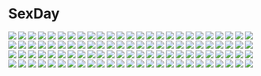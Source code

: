 # SexDay
![](https://konachan.com/image/f0504232b73527b3b9a467aa3f9b515b/Konachan.com%20-%20288922%20animal%20aqua_eyes%20brown_hair%20cat%20clouds%20kisaragi_yuri%20original%20school_uniform%20short_hair%20skirt%20sky%20tree%20wet.jpg)
![](https://konachan.com/jpeg/1dd914812f057801f06e3f165c7fcd53/Konachan.com%20-%20210314%20blush%20bondage%20dildo%20gag%20kasumigaoka_utaha%20nopan%20pantyhose%20pussy_juice%20sawamura_spencer_eriri%20school_uniform%20thighhighs%20tokinohimitsu%20vibrator.jpg)
![](https://konachan.com/image/96fbfc2527adbbf53374a79b64f4516d/Konachan.com%20-%20228290%20ass%20censored%20christmas%20elsword%20kirara0831%20lena_%28elsword%29%20nopan%20pointed_ears%20pussy%20pussy_juice%20stockings%20thighhighs.jpg)
![](https://konachan.com/image/ebb1a84bfe605635c986b5e5fe8e58e4/Konachan.com%20-%20199277%20blush%20dress%20flowers%20love_live%21_school_idol_project%20nishikino_maki%20red_hair%20rose%20scarf%20tiara%20wedding_attire%20yu-ta.jpg)
![](https://konachan.com/image/d04259b6babed8fae1a863e37cd6f169/Konachan.com%20-%2038260%20morisaki_nao%20soul_link%20tagme.jpg)
![](https://konachan.com/image/c1c6c5326fe3daa8a05cf0cb9ce95e4a/Konachan.com%20-%20191839%20barefoot%20blue_eyes%20dengeki_hime%20fang%20flat_chest%20logo%20loli%20long_hair%20nipples%20panties%20pink_hair%20sumire%20thighhighs%20topless%20tsukasa_yuuki%20underwear.jpg)
![](https://konachan.com/image/1662b9d3490c9ac0971e15b52ea2de5f/Konachan.com%20-%20102262%20animal%20bird%20bow%20breasts%20cake%20cleavage%20dragon%20dress%20feathers%20fish%20flowers%20food%20fruit%20hat%20horns%20original%20pink_eyes%20pink_hair%20sky%20spear%20tree%20weapon%20wings.jpg)
![](https://konachan.com/image/df3096fc3736fcd22b8700785085cecf/Konachan.com%20-%20214575%20black_eyes%20black_hair%20blush%20breasts%20cleavage%20dress%20flowers%20hat%20long_hair%20nori_tamago%20original%20summer%20summer_dress%20sunflower.jpg)
![](https://konachan.com/image/2b1e3dbaaa0ecd48177834cb22b8836a/Konachan.com%20-%20182653%20bed%20chloe_von_einzbern%20dark_skin%20fate_kaleid_liner_prisma_illya%20fate_%28series%29%20illyasviel_von_einzbern%20jpeg_artifacts%20loli%20morokoshi_%28tekku%29%20underwear.jpg)
![](https://konachan.com/jpeg/aab7d2c74158db9e3c92ad429088f783/Konachan.com%20-%20238406%20anthropomorphism%20blue_eyes%20blush%20breast_hold%20breasts%20grass%20gray_hair%20nipples%20no_bra%20paizuri%20penis%20pubic_hair%20short_hair%20tonchan%20uncensored.jpg)
![](https://konachan.com/image/6df5d8b8faf7bcf505891da61d38a8b4/Konachan.com%20-%2020958%20eureka%20eureka_seven.jpg)
![](https://konachan.com/jpeg/58a4bca795d978d4be3ba4b33356a5b9/Konachan.com%20-%20270124%20blush%20brown_eyes%20brown_hair%20close%20crying%20fireworks%20japanese_clothes%20original%20oshio_dayo%20short_hair%20signed%20summer%20tears%20yukata.jpg)
![](https://konachan.com/jpeg/1096b9df736841dc552427093956a397/Konachan.com%20-%20179442%20black_hair%20blush%20breasts%20game_cg%20gray_eyes%20komae_natsumi%20kyonyuu_x_roshutsu%20maki_yahiro%20nipples%20no_bra.jpg)
![](https://konachan.com/jpeg/81d66ed0489b1c5b07c3c645acbf6829/Konachan.com%20-%20257312%20animal%20anthropomorphism%20azur_lane%20blue_eyes%20bow%20clouds%20dress%20horns%20long_hair%20purple_hair%20sky%20tagme_%28artist%29%20unicorn_%28azur_lane%29%20wings.jpg)
![](https://konachan.com/image/48dbf5d18390dfbfa1687aa3628ca66e/Konachan.com%20-%2061706%20hagane_miku%20vocaloid.jpg)
![](https://konachan.com/image/5794a03c07a5554419af1f8a3d6c6314/Konachan.com%20-%20172632%202girls%20bai_yemeng%20bakemonogatari%20blonde_hair%20cosplay%20flandre_scarlet%20hat%20loli%20oshino_shinobu%20panties%20red_eyes%20touhou%20underwear%20vampire%20weapon%20wings.jpg)
![](https://konachan.com/jpeg/0a6161b8aac52ee560547e1163c58a4f/Konachan.com%20-%20302124%202girls%20black_hair%20blue_eyes%20blush%20brown_hair%20glasses%20hanetsuka%20idolmaster%20long_hair%20mitsumine_yuika%20phone%20ponytail%20shoujo_ai%20yuukoku_kiriko.jpg)
![](https://konachan.com/jpeg/5363c13c15f95580c75e63998359c5e5/Konachan.com%20-%20159997%20censored%20cum%20game_cg%20green_eyes%20nipples%20onigirikun%20pastel_chime%20ponytail%20pubic_hair%20pussy%20red_hair%20sex%20shirt_lift%20shishioka_mari%20socks%20spread_legs.jpg)
![](https://konachan.com/image/06ac4c883b15009c7e0ed342489f4d06/Konachan.com%20-%2031462%20blue_eyes%20blush%20censored%20cum%20favorite%20game_cg%20happy_margaret%21%20kokonoka%20pussy%20spread_legs.jpg)
![](https://konachan.com/image/a678826b6d64124f734f789cfcf6a6cb/Konachan.com%20-%20208962%20braids%20brown_eyes%20brown_hair%20building%20city%20japanese_clothes%20kikivi%20kimono%20long_hair%20original%20ponytail%20umbrella.jpg)
![](https://konachan.com/image/4acc3e5ffb976006dc474fb02ae2a900/Konachan.com%20-%20149318%20armor%20brown_eyes%20brown_hair%20gloves%20isshi%20long_hair%20sword%20sword_art_online%20weapon%20yuuki_asuna.jpg)
![](https://konachan.com/image/ce11f893be34028032570f667a63081e/Konachan.com%20-%2044191%20suzuhira_hiro%20tagme.jpg)
![](https://konachan.com/image/25eedab7405a134e7bab0333d08ad396/Konachan.com%20-%2079631%20gun%20kawashiro_nitori%20touhou%20weapon.jpg)
![](https://konachan.com/image/1424b0fb8ae0d71a99bd2e279d28a351/Konachan.com%20-%2062469%20lina_inverse%20naga_the_serpent%20slayers.jpg)
![](https://konachan.com/image/d6ddb169dc150a816416bb0a06ac2fbb/Konachan.com%20-%206603%20izumi_konata%20lucky_star%20school_swimsuit%20swimsuit.jpg)
![](https://konachan.com/image/231a6c545daac994433640e622479d97/Konachan.com%20-%20267731%20bou_nin%20dress%20long_hair%20original%20petals.jpg)
![](https://konachan.com/jpeg/073ca12675ad2a901cef7a77ab356355/Konachan.com%20-%20222251%20ama_mitsuki%20anthropomorphism%20blush%20brown_eyes%20gray_hair%20kantai_collection%20kasumi_%28kancolle%29%20kneehighs%20panties%20signed%20underwear.jpg)
![](https://konachan.com/image/d2313b9b5a384507b7f5c5cbd585d976/Konachan.com%20-%2044855%20bunnygirl%20catgirl%20chen%20cirno%20daiyousei%20demon%20ex_keine%20fairy%20foxgirl%20group%20hug%20kisume%20koakuma%20maid%20male%20miko%20rumia%20touhou%20vampire%20white%20witch%20wolfgirl.jpg)
![](https://konachan.com/jpeg/94ce17be95cad689da8d9af5600fb9ad/Konachan.com%20-%2049131%20akiyama_mio%20k-on%21.jpg)
![](https://konachan.com/jpeg/c728035e750ae277356c2de57fc34eee/Konachan.com%20-%20299627%202girls%20breasts%20cleavage%20cropped%20dress%20dualscreen%20gray_hair%20long_hair%20nagishiro_mito%20no_bra%20original%20purple_eyes%20scan%20short_hair%20white_hair%20yellow_eyes.jpg)
![](https://konachan.com/jpeg/ef09ca566896e6afd74710f9aba529cb/Konachan.com%20-%20268467%202girls%20anthropomorphism%20brown_eyes%20brown_hair%20close%20gloves%20gray_hair%20kemono_friends%20nyifu%20orange_eyes%20short_hair%20waifu2x.jpg)
![](https://konachan.com/image/9555ca30053cd191c7c47b9e1696ea96/Konachan.com%20-%2073833%20amami_haruka%20idolmaster%20kisaragi_chihaya%20sii.jpg)
![](https://konachan.com/image/a022f67eee6b3f4fcde7fdecfd62408c/Konachan.com%20-%20206614%20apple%20aqua_eyes%20blonde_hair%20cat_smile%20cropped%20flowers%20food%20fruit%20hoodie%20leaves%20original%20pantyhose%20pokemon%20shade%20sonic0_0.jpg)
![](https://konachan.com/image/13784047a5c68222898f03fa27fb2c73/Konachan.com%20-%2063888%20censored%20favorite%20game_cg%20green_eyes%20hoshizora_no_memoria%20kogasaka_chinami%20pink_hair.jpg)
![](https://konachan.com/jpeg/d93f66564025c0fea54c5dd81d8d49af/Konachan.com%20-%20104258%202girls%20ass%20bed%20black_hair%20breasts%20censored%20game_cg%20luna_lia%20mecha-con%21%20nipples%20onomatope%2A%20panties%20pussy%20thighhighs%20topless%20twintails%20underwear.jpg)
![](https://konachan.com/image/a52f190a5eba1c55d11b9766fdbb0f27/Konachan.com%20-%20153572%20animal%20armor%20aya_namihei%20clouds%20dragon%20long_hair%20original%20pixiv_fantasia%20pointed_ears%20short_hair%20sky%20wings.jpg)
![](https://konachan.com/image/d1d3b5ec7d8cc2e8c01a8b72f900b77a/Konachan.com%20-%20176602%20ass%20blush%20breasts%20brown_hair%20cigarette%20eyepatch%20glasses%20nipples%20open_shirt%20panties%20pink_hair%20shirt_lift%20smoking%20stockings%20thighhighs%20underwear.jpg)
![](https://konachan.com/image/8ee453ce5dc62c283d6e8dc8bd4c611b/Konachan.com%20-%2033698%20animal_ears%20black%20craft_lawrence%20horo%20long_hair%20ookami_to_koushinryou%20orange_hair%20red_eyes%20short_hair%20wolfgirl.jpg)
![](https://konachan.com/image/f2b319ccf8039fdf7c5b959a9638aa48/Konachan.com%20-%20118425%20ben-to%20black_hair%20m-wataru%20red_eyes%20satou_yo%20school_uniform%20white_hair%20yarizui_sen.jpg)
![](https://konachan.com/jpeg/69e30bbdd81640f416533654d58ecbca/Konachan.com%20-%20253301%20anus%20aqua_eyes%20blue_hair%20blush%20breasts%20censored%20group%20harem%20hug%20long_hair%20male%20nipples%20nude%20penis%20pink_eyes%20red_hair%20sex%20shinya%20shirobako%20sideboob.jpg)
![](https://konachan.com/image/9be9f3029d296d4150a057def987dc3a/Konachan.com%20-%20257624%20aqua_eyes%20blush%20bondage%20breasts%20cameltoe%20chain%20cross%20dildo%20dress%20gag%20necklace%20nipples%20nun%20original%20panties%20shackles%20short_hair%20thighhighs%20underwear.jpg)
![](https://konachan.com/jpeg/3a62ed047744145a8d3ff4cb01edcdf3/Konachan.com%20-%2021437%20blood_%28anime%29%20otonashi_saya%20sword%20weapon.jpg)
![](https://konachan.com/image/26e596116d36dd02a74b7a1df7e4a0a4/Konachan.com%20-%2054291%20ga-rei_zero%20isayama_yomi%20tsuchimiya_kagura.jpg)
![](https://konachan.com/image/42bf9c8b6ec95e2a63fbd0e0c0f159ba/Konachan.com%20-%20184163%202girls%20animal_ears%20black_hair%20blush%20calendar%20catgirl%20flowers%20long_hair%20maid%20neko_works%20nekopara%20original%20petals%20rose%20sayori%20watermark%20white_hair.jpg)
![](https://konachan.com/image/b985bc01703ed7deb1f329896fae6113/Konachan.com%20-%2073675%20akiyama_mio%20gloves%20k-on%21.jpg)
![](https://konachan.com/jpeg/bf32a085cea1e348b1246b22dec6c9e3/Konachan.com%20-%2065820%20aho%20blue_eyes%20blue_hair%20dress%20gray_hair%20green_eyes%20group%20hat%20houjuu_nue%20long_hair%20mousegirl%20nazrin%20red_eyes%20socks%20tail%20touhou%20umbrella%20unzan%20wings.jpg)
![](https://konachan.com/image/6554e8029627ca7906ea0acead3969cd/Konachan.com%20-%2089430%20blue_eyes%20brown_hair%20joeian%20original%20petals%20school_uniform%20short_hair%20sky%20thighhighs%20water.jpg)
![](https://konachan.com/jpeg/b881832f833a049c5e4126b3a7103a7d/Konachan.com%20-%20304857%20aqua_eyes%20blush%20bow%20braids%20breasts%20catgirl%20elbow_gloves%20gloves%20headdress%20long_hair%20original%20petals%20tail%20tiara%20wedding_attire%20white_hair.jpg)
![](https://konachan.com/jpeg/7194f67eb6ee958ef63e9ab1cbbc9997/Konachan.com%20-%20209623%20anus%20ass%20blonde_hair%20blue_eyes%20blush%20breasts%20game_cg%20hoshi_ori_yume_mirai%20koizumi_amane%20nipples%20nude%20okihara_misa%20penis%20pussy%20sex%20uncensored%20wet.jpg)
![](https://konachan.com/image/a551924d17bde1d13ca6ea662ea79df5/Konachan.com%20-%20125196%20ass%20bra%20clouds%20glasses%20headphones%20izumi_sai%20original%20panties%20scarf%20sky%20underwear.jpg)
![](https://konachan.com/jpeg/4b55305e4a527bf9ac2c439d84de3018/Konachan.com%20-%20193185%20anthropomorphism%20bikini%20breasts%20kantai_collection%20nipples%20ruuto_%28sorufu%29%20shoukaku_%28kancolle%29%20swimsuit%20thighhighs%20third-party_edit%20white.jpg)
![](https://konachan.com/image/5e76b4923e62caf973d172d8e64f20b4/Konachan.com%20-%2036850%20clannad%20sakagami_tomoyo.jpg)
![](https://konachan.com/image/e3614e931c2a486cccc44d295b3ce81f/Konachan.com%20-%2075216%20bandage%20blonde_hair%20bow%20fan%20green_eyes%20headband%20kagamine_len%20kagamine_rin%20katana%20male%20sarashi%20short_hair%20sword%20underwear%20vocaloid%20weapon%20wink%20yamako.jpg)
![](https://konachan.com/image/65639fbdcffd369dad4bdcc88f6dd3b1/Konachan.com%20-%20234626%20asa_ni_haru%20blonde_hair%20blush%20cameltoe%20dress%20jpeg_artifacts%20long_hair%20no_bra%20original%20panties%20rain%20reflection%20thighhighs%20underwear%20water%20yellow_eyes.jpg)
![](https://konachan.com/jpeg/46249351376e33dc1915c703f3c19f0b/Konachan.com%20-%20129560%20ashikawa_yukino%20bed%20blush%20breasts%20brown_hair%20game_cg%20giga%20hotchkiss%20long_hair%20marui%20nipples%20nude.jpg)
![](https://konachan.com/image/e44e1c8377abf9ca421097a72e7d0ce1/Konachan.com%20-%2018763%20higurashi_no_naku_koro_ni%20ryuuguu_rena%20sonozaki_mion.jpg)
![](https://konachan.com/image/e0ebe7a96bacfb279e72068a33a2a733/Konachan.com%20-%20104574%20kagamine_rin%20vocaloid.jpg)
![](https://konachan.com/jpeg/aca2863657bf55ea2cab21bd11361ea5/Konachan.com%20-%2061359%20misaka_mikoto%20polychromatic%20short_hair%20to_aru_kagaku_no_railgun%20to_aru_majutsu_no_index.jpg)
![](https://konachan.com/image/8cdd23b2fadf44fda9b0861782116572/Konachan.com%20-%20261600%20ass%20bodysuit%20fate_grand_order%20fate_%28series%29%20long_hair%20magic%20purple_hair%20red_eyes%20scathach_%28fate_grand_order%29%20spear%20tagme_%28artist%29%20weapon.jpg)
![](https://konachan.com/image/2a42a4ce97e84ae9df6f0a6abf4eec38/Konachan.com%20-%2063475%20blush%20brown_eyes%20censored%20favorite%20fellatio%20game_cg%20hoshizora_no_memoria%20penis%20red_hair%20tagme.jpg)
![](https://konachan.com/image/0a9e37c4e4bacd29c49ef1d23473fb93/Konachan.com%20-%20195798%20blonde_hair%20breasts%20cleavage%20dress%20elbow_gloves%20flowers%20gloves%20long_hair%20mvv%20original%20purple_eyes%20scythe%20thighhighs%20tiara%20weapon%20wedding_attire.jpg)
![](https://konachan.com/image/b0f64ea752ec8d176b1529dedafa994e/Konachan.com%20-%2067820%20blush%20himari%20isono_satoshi%20kuzaki_rinko%20omamori_himari%20panties%20school_uniform%20thighhighs%20underwear.jpg)
![](https://konachan.com/image/76d5934269abcc7673449d7f3442df64/Konachan.com%20-%2040916%20angel_wish%20chitose_mizuki%20green_eyes%20pink_hair%20ribbons.jpg)
![](https://konachan.com/image/b415594f749ae0d41efa7170a873e320/Konachan.com%20-%2068317%20megurine_luka%20vocaloid.jpg)
![](https://konachan.com/image/ffcdbada95d0847db633653c2e248403/Konachan.com%20-%2077451%20cherry_blossoms%20clannad%20dango_%28clannad%29%20flowers%20furukawa_nagisa%20group%20ibuki_fuuko%20ichinose_kotomi%20long_hair%20sakagami_tomoyo%20school_uniform%20twins.jpg)
![](https://konachan.com/jpeg/6c2baa204941bbbf74e02eeda5f50def/Konachan.com%20-%20240327%20animal%20blonde_hair%20bluesnowcat%20brown_eyes%20cat%20fairy_tail%20lucy_heartfilia%20male%20natsu_dragneel%20pink_hair%20short_hair%20tattoo%20twintails%20waifu2x%20water.jpg)
![](https://konachan.com/image/cb8927c99f3177fa70912f358d352e82/Konachan.com%20-%2097150%20ass%20kazami_haruki%20nipples%20nopan%20pussy%20thighhighs%20third-party_edit%20topless%20uncensored.jpg)
![](https://konachan.com/jpeg/fdf36a1a7d7e818a629c9bc2bff5c7dc/Konachan.com%20-%20180437%20black_hair%20blood%20blue_eyes%20bow_%28weapon%29%20braids%20brown_eyes%20brown_hair%20gloves%20group%20kuma_%28kancolle%29%20long_hair%20ooi_%28kancolle%29%20skirt%20weapon.jpg)
![](https://konachan.com/image/a2fcfee5990d3f5112a6eb0bfb9b75f1/Konachan.com%20-%20234443%20blue%20building%20long_hair%20monochrome%20original%20scenic%20sword%20tenmaso%20weapon.jpg)
![](https://konachan.com/jpeg/8d0b19fea530bdcf7dd4f3f91e52dcf6/Konachan.com%20-%20173441%203rd_eye%20akashi_%28gensou_no_idea%29%20blonde_hair%20blue_eyes%20close%20game_cg%20gensou_no_idea%20green_eyes%20hug%20kujou_mitsuki%20makita_maki%20red_hair.jpg)
![](https://konachan.com/image/e7ec25fb3f6a2b530e5d65863e896e00/Konachan.com%20-%20270874%20blonde_hair%20blue_eyes%20book%20boots%20bow%20couch%20doll%20dress%20drink%20flowers%20green_eyes%20headdress%20kisaragi_yuri%20long_hair%20rose%20shanghai_doll%20short_hair%20touhou.jpg)
![](https://konachan.com/image/8b8e6fb4f2e62367673ad866f73bfe40/Konachan.com%20-%20117976%20barefoot%20dress%20eichisu%20original%20summer_dress%20water.jpg)
![](https://konachan.com/image/a49b283b1276c00fd4b3e2d5375a24e9/Konachan.com%20-%2027769%20bloomers%20furude_rika%20gym_uniform%20hanyuu%20higurashi_no_naku_koro_ni%20zoom_layer.jpg)
![](https://konachan.com/image/53a9bd64d56ab02310fc5fe03de6a5ee/Konachan.com%20-%20223726%20animal%20building%20camera%20cat%20city%20original%20shorts%20tomato_%28madanai_the_cat%29%20umbrella.jpg)
![](https://konachan.com/image/adfb37c0b5b0089894102da76e059912/Konachan.com%20-%2055110%20blood%20chaos%3Bhead%20feathers%20long_hair%20pink_hair%20sakihata_rimi%20school_uniform%20skirt%20thighhighs.jpg)
![](https://konachan.com/image/698198cbe8003ced1513b621f39aec27/Konachan.com%20-%20293970%20black_hair%20bra%20breasts%20cleavage%20computer%20horns%20long_hair%20original%20panties%20see_through%20shirt%20slumcat%20underwear%20yellow_eyes.jpg)
![](https://konachan.com/image/2959d4746c4007bcaa0c9c907265f39d/Konachan.com%20-%20183762%20bandage%20barefoot%20bicolored_eyes%20bra%20breasts%20dress%20eyepatch%20navel%20noodle-y%20panties%20pussy%20pussy_juice%20thighhighs%20umbrella%20uncensored%20underwear.jpg)
![](https://konachan.com/jpeg/7b08652680f7c7bbf0b84055784f6973/Konachan.com%20-%20171459%20anal%20bed%20blush%20bodysuit%20breasts%20candy%20catgirl%20chocolate%20dildo%20food%20group%20lactation%20long_hair%20nipples%20original%20pink_eyes%20ribbons%20tail%20vioka%20yuri.jpg)
![](https://konachan.com/image/5d17f0760362ad71b7928f471a61d5e8/Konachan.com%20-%2063916%20favorite%20game_cg%20hoshizora_no_memoria%20tagme.jpg)
![](https://konachan.com/image/6d6539fb39097bc5c046b34ae7c3827a/Konachan.com%20-%20103968%20arsenixc%20drums%20guitar%20instrument%20nobody%20original%20piano%20vvcephei%20watermark.jpg)
![](https://konachan.com/jpeg/0163923d05a9fd364df3af709c91d1c6/Konachan.com%20-%2096709%20animal%20building%20city%20clouds%20dog%20kusanagi_koyori%20original%20robot%20ruins%20scenic%20sky%20tagme_%28artist%29%20umbrella.jpg)
![](https://konachan.com/image/517055cad1187d484264892809663e0b/Konachan.com%20-%2021505%20hakurei_reimu%20japanese_clothes%20miko%20touhou.jpg)
![](https://konachan.com/image/d0eb84bf58c3fc3ee2d20d11cd71f68d/Konachan.com%20-%2079415%20akiyama_mio%20chibi%20jpeg_artifacts%20k-on%21%20nakano_azusa%20white.jpg)
![](https://konachan.com/image/cb0898c4a4050dfec771eeac0926d3fd/Konachan.com%20-%2068694%20caffein%20hatsune_miku%20twintails%20vocaloid%20windows.jpg)
![](https://konachan.com/jpeg/d7461623f469864d5646c96a6567b3f7/Konachan.com%20-%2051593%20barefoot%20blonde_hair%20brown_eyes%20chii%20chobits%20dress%20long_hair%20transparent%20vector.jpg)
![](https://konachan.com/jpeg/35d0fab2e7d271471ab9b0de0641a145/Konachan.com%20-%20161050%20119%20dress%20houjou_karen%20idolmaster%20idolmaster_cinderella_girls%20kamiya_nao%20shibuya_rin.jpg)
![](https://konachan.com/jpeg/5baebd538831495d84c948050a076a10/Konachan.com%20-%20149275%20murasaki_shitsu%20shameimaru_aya%20sunset%20touhou.jpg)
![](https://konachan.com/jpeg/04c94286bd42a7090cc911b3bcdd13d3/Konachan.com%20-%2078186%20breast_grab%20breasts%20cum%20itou_noiji%20nude%20school_uniform%20sex%20suzumiya_haruhi%20suzumiya_haruhi_no_yuutsu.jpg)
![](https://konachan.com/image/9595cb620bb7c41e07e8d0ebd47c7327/Konachan.com%20-%20135325%20ass%20blonde_hair%20blush%20cum%20hat%20kazetto%20lunasa_prismriver%20sex%20thighhighs%20touhou%20yellow_eyes.jpg)
![](https://konachan.com/jpeg/654900ef607b0813b941e16064e23eef/Konachan.com%20-%20276551%20all_male%20barefoot%20brown_eyes%20brown_hair%20drink%20glasses%20kana_%28okitasougo222%29%20male%20original%20short_hair%20water.jpg)
![](https://konachan.com/image/1bfb13b2f984068695d3789f24d6fa9f/Konachan.com%20-%2069147%202girls%20abhar%20blush%20breasts%20brown_eyes%20brown_hair%20clouds%20flat_chest%20headband%20long_hair%20navel%20nipples%20nude%20pussy%20short_hair%20sky%20uncensored%20wink.jpg)
![](https://konachan.com/jpeg/a67412d5a9c1cbcb78adb1ef362ce09a/Konachan.com%20-%20252676%20armor%20blonde_hair%20blue_eyes%20clouds%20long_hair%20realistic%20sky%20sword%20tagme_%28artist%29%20twintails%20weapon.jpg)
![](https://konachan.com/image/cdb8d0b90c6765195059fe580880015e/Konachan.com%20-%20291927%20black_hair%20blue_eyes%20breasts%20cleavage%20hasumi_%28hasubatake39%29%20onsen%20original%20towel.jpg)
![](https://konachan.com/image/686505195d6ec2bd07e161fb7dfffa3f/Konachan.com%20-%2011806%20bloomers%20glasses%20gray_hair%20gym_uniform%20original%20red_hair%20sakuya_tsuitachi%20sideboob%20twintails%20white.jpg)
![](https://konachan.com/image/42caa677d65adce67ad06d06fb7c92f2/Konachan.com%20-%20133687%20aliasing%20cherry_blossoms%20chiyingzai%20dress%20flowers%20long_hair%20original%20petals.jpg)
![](https://konachan.com/image/99d1f2fdae1f14df9950f2d67715d499/Konachan.com%20-%20214830%20boots%20breasts%20cleavage%20gloves%20gray_hair%20gun%20headband%20headdress%20kishiyo%20kneehighs%20long_hair%20pantyhose%20panzer_waltz%20red_eyes%20thighhighs%20weapon%20white.jpg)
![](https://konachan.com/image/d544fe9151825cb28bb6ffafaaed50c7/Konachan.com%20-%20275448%20aliasing%20azur_lane%20blue_eyes%20braids%20clouds%20crossover%20dress%20gloves%20hat%20headband%20panties%20pink_eyes%20ponytail%20signed%20skirt%20sky%20twintails%20underwear%20wink.jpg)
![](https://konachan.com/image/e4b470f5f8797b72f8a455ba84f27510/Konachan.com%20-%209535%20blue%20marie_pandragon%20mechagirl%20taka_tony%20tempest%20wings.jpg)
![](https://konachan.com/image/f0e872dd97df12c43ca62d4357cbe7a9/Konachan.com%20-%20217085%20cameltoe%20glasses%20hatsune_miku%20kazu-chan%20kick%20long_hair%20thighhighs%20translation_request%20vocaloid.jpg)
![](https://konachan.com/image/fd1b3fa1b7ac90d1413802c84214245d/Konachan.com%20-%20181763%20brown_eyes%20brown_hair%20h.i.t_%2859-18-45%29%20japanese_clothes%20kimono%20misaka_mikoto%20to_aru_kagaku_no_railgun%20to_aru_majutsu_no_index.jpg)
